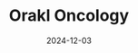 ---  
layout: startup_page  
title: "Orakl Oncology"  
id: "orakloncology.com"  
permalink: "/orakloncologyorakloncology.com12032024/"  
website: "https://www.orakl-oncology.com/"  
funding_round: "Seed"  
funding_amount: "€11M"  
investors: "Singular, Bpifrance"  
about: "Orakl Oncology is a precision oncology company developing an AI-powered platform that integrates real-world patient data with biological information to improve drug development decisions. The platform predicts patient response to treatments and increases clinical trial success rates, ultimately accelerating the availability of new cancer therapies. This is achieved by creating ex vivo patient avatars for therapeutic decision-making."  
markets: "Oncology, AI, Healthtech, Biotechnology, Drug Discovery, Life Sciences"  
hq: "Le Kremlin Bicêtre, Île-de-France, France"  
founded_year: "2023"  
linkedin: "https://www.linkedin.com/company/orakloncology/"  
twitter: "https://twitter.com/orakldotbio"  
instagram: ""  
facebook: ""  
crunchbase: "https://www.crunchbase.com/organization/orakl-oncology"  
pitchbook: "https://pitchbook.com/profiles/company/537451-03"  

date_display: "03-Dec-2024"  
date: "2024-12-03"

# SEO Optimization  
meta_title: "Orakl Oncology - Seed Funding (€11M)"  
meta_description: "Orakl Oncology, Orakl Oncology is a precision oncology company developing an AI-powered platform that integrates real-world patient data with biological information t..."  
meta_keywords: "Orakl Oncology, Oncology, AI, Healthtech, Biotechnology, Drug Discovery, Life Sciences, Seed funding"  
canonical_url: "https://startup.projectstartups.com/orakloncologyorakloncology.com12032024/"  
---